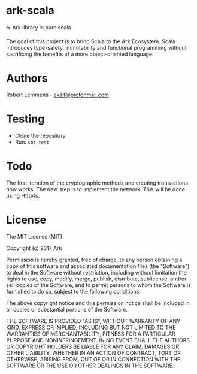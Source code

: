 # ark-scala
:coffee: Ark library in pure scala. 

The goal of this project is to bring Scala to the Ark Ecosystem. Scala introduces type-safety, immutability and functional programming without sacrificing the benefits of a more object-oriented language.

# Authors
Robert Lemmens - eksit@protonmail.com


# Testing
 - Clone the repository
 - Run: 
``
sbt test
``

# Todo
The first iteration of the cryptographic methods and creating transactions now works. The next step is to implement the network. This will be done using Http4s.

# License

The MIT License (MIT)

Copyright (c) 2017 Ark

Permission is hereby granted, free of charge, to any person obtaining a copy of this software and associated documentation files (the "Software"), to deal in the Software without restriction, including without limitation the rights to use, copy, modify, merge, publish, distribute, sublicense, and/or sell copies of the Software, and to permit persons to whom the Software is furnished to do so, subject to the following conditions:

The above copyright notice and this permission notice shall be included in all copies or substantial portions of the Software.

THE SOFTWARE IS PROVIDED "AS IS", WITHOUT WARRANTY OF ANY KIND, EXPRESS OR IMPLIED, INCLUDING BUT NOT LIMITED TO THE WARRANTIES OF MERCHANTABILITY, FITNESS FOR A PARTICULAR PURPOSE AND NONINFRINGEMENT. IN NO EVENT SHALL THE AUTHORS OR COPYRIGHT HOLDERS BE LIABLE FOR ANY CLAIM, DAMAGES OR OTHER LIABILITY, WHETHER IN AN ACTION OF CONTRACT, TORT OR OTHERWISE, ARISING FROM, OUT OF OR IN CONNECTION WITH THE SOFTWARE OR THE USE OR OTHER DEALINGS IN THE SOFTWARE.